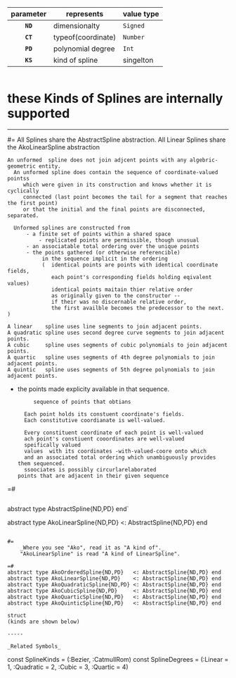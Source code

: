 

   parameter  | represents         | value type  
:------------:|--------------------|-------------
   __`ND`__   | dimensionalty      |  `Signed`   
   __`CT`__   | typeof(coordinate) |  `Number`   
   __`PD`__   | polynomial degree  |  `Int`      
   __`KS`__   | kind of spline     |  singelton   


```

```
# these Kinds of Splines are internally supported


----

#=
    All Splines share the AbstractSpline abstraction.
    All Linear Splines share the AkoLinearSpline abstraction
    
    An unformed  spline does not join adjcent points with any algebric-geometric entity.
      An unformed spline does contain the sequence of coordinate-valued pointss
         which were given in its construction and knows whether it is cyclically
         connected (last point becomes the tail for a segment that reaches the first point)
         or that the initial and the final points are disconnected, separated.         
         
      Unformed splines are constructed from
          - a finite set of points within a shared space
              - replicated points are permissible, though unusual
          - an associatable total ordering over the unique points
          - the points gathered (or otherwise referencible) 
               in the sequence implicit in the ordering
               (  identical points are points with identical coordinate fields,
                  each point's corresponding fields holding eqivalent values)
                  identical points maitain thier relative order
                  as originally given to the constructor --
                  if their was no discernable relative order,
                  the first availble becomes the predecessor to the next. )
               
    A linear    spline uses line segments to join adjacent points.
    A quadratic spline uses second degree curve segments to join adjacent points.
    A cubic     spline uses segments of cubic polynomials to join adjacent points.
    A quartic   spline uses segments of 4th degree polynomials to join adjacent points.
    A quintic   spline uses segments of 5th degree polynomials to join adjacent points.
                

- the points made explicity available in that sequence.
           
           sequence of points that obtians
          
        Each point holds its constuent coordinate's fields. 
        Each constitutive coordianate is well-valued.
        
        Every constituent coordinate of each point is well-valued
        ach point's constiuent cooordinates are well-valued
        speifically valued
        values  with its coordinates -with-valued-coore onto which
        and an associated total ordering which unambiguously provides them sequenced.
        ssoociates is possibly circurlarelaborated    
      points that are adjacent in their given sequence
    
=#
```

```
abstract type AbstractSpline{ND,PD} end`

abstract type AkoLinearSpline{ND,PD} <: AbstractSpline{ND,PD} end
```

#=
    _Where you see "Ako", read it as "A kind of"._
    "AkoLinearSpline" is read "A kind of LinearSpline".
    
=#
abstract type AkoOrderedSpline{ND,PD}   <: AbstractSpline{ND,PD} end
abstract type AkoLinearSpline{ND,PD}    <: AbstractSpline{ND,PD} end
abstract type AkoQuadraticSpline{ND,PD} <: AbstractSpline{ND,PD} end
abstract type AkoCubicSpline{ND,PD}     <: AbstractSpline{ND,PD} end
abstract type AkoQuarticSpline{ND,PD}   <: AbstractSpline{ND,PD} end
abstract type AkoQuinticSpline{ND,PD}   <: AbstractSpline{ND,PD} end

struct 
(kinds are shown below)

-----

_Related Symbols_   
```
const SplineKinds   = (:Bezier, :CatmullRom)
const SplineDegrees = (:Linear = 1, :Quadratic = 2, :Cubic = 3, :Quartic = 4)
```

